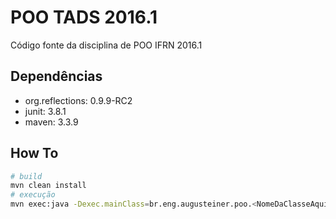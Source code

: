POO TADS 2016.1
===============

Código fonte da disciplina de POO IFRN 2016.1

Dependências
------------

* org.reflections: 0.9.9-RC2
* junit: 3.8.1
* maven: 3.3.9

How To
------

```bash
# build
mvn clean install
# execução
mvn exec:java -Dexec.mainClass=br.eng.augusteiner.poo.<NomeDaClasseAqui> -pl <NomeDoSubProjetoAqui>
```